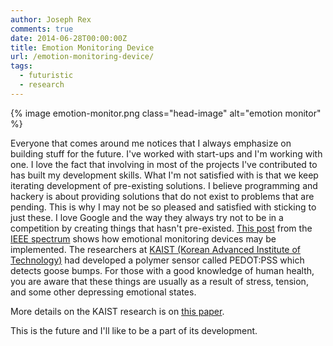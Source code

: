 ```yaml
---
author: Joseph Rex
comments: true
date: 2014-06-28T00:00:00Z
title: Emotion Monitoring Device
url: /emotion-monitoring-device/
tags:
  - futuristic
  - research
---
```


{% image emotion-monitor.png class="head-image" alt="emotion monitor" %}

Everyone that comes around me notices that I always emphasize on building stuff for the future. I've worked with start-ups and I'm working with one. I love the fact that involving in most of the projects I've contributed to has built my development skills. What I'm not satisfied with is that we keep iterating development of pre-existing solutions. I believe programming and hackery is about providing solutions that do not exist to problems that are pending. This is why I may not be so pleased and satisfied with sticking to just these. I love Google and the way they always try not to be in a competition by creating things that hasn't pre-existed. [This post][2] from the [IEEE spectrum][3] shows how emotional monitoring devices may be implemented. The researchers at [KAIST (Korean Advanced Institute of Technology)][4] had developed a polymer sensor called PEDOT:PSS which detects goose bumps. For those with a good knowledge of human health, you are aware that these things are usually as a result of stress, tension, and some other depressing emotional states.

More details on the KAIST research is on [this paper][5].

This is the future and I'll like to be a part of its development.

 [2]: http://spectrum.ieee.org/tech-talk/biomedical/diagnostics/goose-bump-detector-senses-your-skin-crawling
 [3]: http://spectrum.ieee.org/
 [4]: http://www.kaist.edu/html/en/index.html
 [5]: http://scitation.aip.org/content/aip/journal/apl/104/25/10.1063/1.4881888
